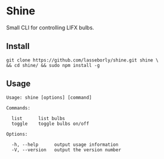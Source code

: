 # Shine

Small CLI for controlling LIFX bulbs.

## Install

```shell
git clone https://github.com/lasseborly/shine.git shine \
&& cd shine/ && sudo npm install -g
```

## Usage

```shell
Usage: shine [options] [command]

Commands:

  list      list bulbs
  toggle    toggle bulbs on/off

Options:

  -h, --help      output usage information
  -V, --version   output the version number
```
